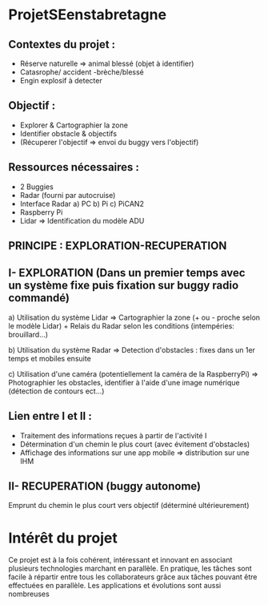 # ProjetSEenstabretagne



## Contextes du projet :

- Réserve naturelle => animal blessé (objet à identifier)
- Catasrophe/ accident -brèche/blessé
- Engin explosif à detecter 



## Objectif :

- Explorer & Cartographier la zone
- Identifier obstacle & objectifs
- (Récuperer l'objectif => envoi du buggy vers l'objectif)



## Ressources nécessaires :

- 2 Buggies
- Radar (fourni par autocruise)
- Interface Radar
    a) PC
    b) Pi
    c) PiCAN2
 - Raspberry Pi
 - Lidar => Identification du modèle ADU
 

 

## PRINCIPE : EXPLORATION-RECUPERATION
 
 
## I- EXPLORATION (Dans un premier temps avec un système fixe puis fixation sur buggy radio commandé)
 
 a) Utilisation du système Lidar => Cartographier la zone (+ ou - proche selon le modèle Lidar) + Relais du Radar selon les conditions (intempéries: brouillard...)
 
 b) Utilisation du système Radar => Detection d'obstacles : fixes dans un 1er temps et mobiles ensuite 
 
 c) Utilisation d'une caméra (potentiellement la caméra de la RaspberryPi) => Photographier les obstacles, identifier à l'aide d'une image numérique (détection de contours ect...)
 
 
## Lien entre I et II :
 
 - Traitement des informations reçues à partir de l'activité I
 - Détermination d'un chemin le plus court (avec évitement d'obstacles)
 - Affichage des informations sur une app mobile => distribution sur une IHM
 
 
## II- RECUPERATION (buggy autonome) 
 
 Emprunt du chemin le plus court vers objectif (déterminé ultérieurement)
 
 
# Intérêt du projet
 
 Ce projet est à la fois cohérent, intéressant et innovant en associant plusieurs technologies marchant en parallèle.
 En pratique, les tâches sont facile à répartir entre tous les collaborateurs grâce aux tâches pouvant être effectuées en parallèle.
 Les applications et évolutions sont aussi nombreuses




 

